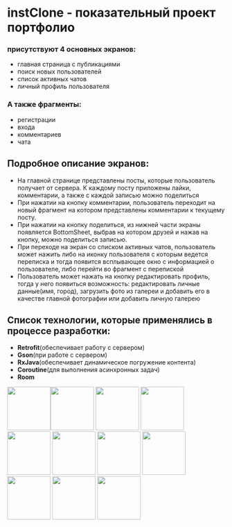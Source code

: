 # instClone - показательный проект портфолио


### присутствуют 4 основных экранов:
* главная страница с публикациями
* поиск новых пользователей
* список активных чатов
* личный профиль пользователя

### А также фрагменты:
* регистрации
* входа
* комментариев
* чата



## Подробное описание экранов:
* На главной странице представлены посты, которые пользователь получает от сервера. К каждому посту приложены лайки, комментарии, а также с каждой записью можно поделиться
* При нажатии на кнопку комментарии, пользователь переходит на новый фрагмент на котором представлены комментарии к текущему посту.
* При нажатии на кнопку поделиться, из нижней части экраны появляется BottomSheet, выбрав на котором друзей и нажав на кнопку, можно поделиться записью.
* При переходе на экран со списком активных чатов, пользователь может нажить либо на иконку пользователя с которым ведется переписка и тогда появится всплывающее окно с информацией о пользователе, либо перейти во фрагмент с перепиской
* Пользователь может нажать на кнопку редактировать профиль, тогда у него появиться возможность: редактировать личные данные(имя, город), загрузить фото из галереи и добавить его в качестве главной фотографии или добавить личную галерею

## Список технологии, которые применялись в процессе разработки:
* **Retrofit**(обеспечивает работу с сервером)
* **Gson**(при работе с сервером)
* **RxJava**(обеспечивает динамическое погружение контента)
* **Coroutine**(для выполнения асинхронных задач)
* **Room**
  
<img src="https://cvws.icloud-content.com/B/AWNC7pTfWKp_8cdd7Bj-AVjuGDKMAZZz6zWaBmOJSr1MeklE8y2kQoQ6/photo_2021-08-05+11.56.33.jpg?o=AiYqGVsw1Z5IXaW3J1jCCcg7h2EJeNIlGfjUR1gmDbs7&v=1&x=3&a=CAogKe4mKF58n0EmHqw-u74WWnv7jeY1mJR1LFEzmP8yqY4SbxCj-dqysS8Yw_CRs7EvIgEAUgTuGDKMWgSkQoQ6aid4mGxTDmf2_K73GK9us30Dj1UqkSU-cIZCYP6MS1noPhdW6IXFiYZyJ_QsJIyOL1NbEM7YO6CZ8b67H7n0IM4E1roCi0Y5drNCw8DtZztX5A&e=1628168288&fl=&r=6b6671f1-e925-4969-ba0a-62007b8c86a0-1&k=_HmIhGjUewyKmDhpaVnngQ&ckc=com.apple.clouddocs&ckz=com.apple.CloudDocs&p=66&s=EOdMB03VqqrNJFPf_emLnzgvf30&cd=i" width="100" /><img src="https://cvws.icloud-content.com/B/AXAM7joVxgqYvfpkuxVGypgbxT2DARwNZviBFWeO86eWg8MEXzVH4WE8/photo_2021-08-05+11.56.37.jpeg?o=AtM99ac7mUulh9nBXWcQPmVuWAQsgYHnJufU6GAnW5U3&v=1&x=3&a=CAogAV1Z1qS-7vNaNiS4CralpaaY5KKAAKIYeNPVQShpjbkSbxCz-dqysS8Y0_CRs7EvIgEAUgQbxT2DWgRH4WE8aidOk5V9ZfXAafE1r5PiGxuJRGPT8QuL6NXhb6lezdclAd5tNYjH5MJyJ5OCIXcnBnwNq8K-TEpV7rldun3G8489KNrt9sgP64jfITYG-iprxg&e=1628168288&fl=&r=6b6671f1-e925-4969-ba0a-62007b8c86a0-1&k=MbIUb2p2rkTPswqSe4C21A&ckc=com.apple.clouddocs&ckz=com.apple.CloudDocs&p=66&s=xgaJefA6wy05_Qmane50YDaNiNs&cd=i" width="100" />
<img src="https://cvws.icloud-content.com/B/AZmCZq6mlb6L0aKn7_yPR5DQJMfKAZrEXOurlLskWsKNXmWi6ZLYfHmN/photo_2021-08-05+11.56.42.jpeg?o=Atu-BOStQ5TiG7xI8S12a_0FbwKolPknrY5R8v-gnnDq&v=1&x=3&a=CAogN9QURbyWGI0wFeFiBQ5TqdqYRl-zXJiDZ8pbsCT4bOYSbxC8-dqysS8Y3PCRs7EvIgEAUgTQJMfKWgTYfHmNaid136N7c0XsZxuB3FUTiO2BiLOVhiy5SPFBPFnWr8nkxryI0vsT6I1yJ3RNJIyZr9WELY2fdEbknOTF59bTbw-rA4FU_NRvlGZ0r4LK8n7vpQ&e=1628168288&fl=&r=6b6671f1-e925-4969-ba0a-62007b8c86a0-1&k=gZOd_J-gO6PJcOlijWPraw&ckc=com.apple.clouddocs&ckz=com.apple.CloudDocs&p=66&s=X-eI6UUL8Wk-S12MXTWGEbAMlCM&cd=i" width="100" />
<img src="https://cvws.icloud-content.com/B/AZmUNlprfaNb_NpgtI18yK4RMFvBAS84-7p2UIiXYnkDHitrXbIc8v_X/photo_2021-08-05+11.56.48.jpeg?o=AqFodpjfQDvRLhyp-RGwtO5lvFbmevCGQyNmQaXpjfd9&v=1&x=3&a=CAogb4Szn0kUrMh09PzWWZnzFRcIvL5uTmi9amaUgkzqMC0SbxDG-dqysS8Y5vCRs7EvIgEAUgQRMFvBWgQc8v_XaidiX5wXMTleyRCdOHBq5HMhqAkYYDhOFHf6F_ebosR_bAiRYoSpq9NyJ_VxUFOr7oHTWfXX_COHSl4cp6FS48lbMSIzi9mihFZUaYnAOOKxjg&e=1628168288&fl=&r=6b6671f1-e925-4969-ba0a-62007b8c86a0-1&k=JfPyU3dFb6WoEKkp1hERBg&ckc=com.apple.clouddocs&ckz=com.apple.CloudDocs&p=66&s=2iMqJPmE3yAidn-9GcbUKHWbGxQ&cd=i" width="100" />
<img src="https://cvws.icloud-content.com/B/AWSaf4arzNLWJGFSEkUyRskNUE3ZAY-02O308zMJ-dsbEmOxEbuIJ7gJ/photo_2021-08-05+11.56.53.jpeg?o=AtPdZ7fQN1jFdlyMKd5qfBxEqGPI2Qd5ETGev_BYO-C3&v=1&x=3&a=CAog0ITQ_6-P5NQJCG5z-3oapqXsVbjpjzau808D-nn04UQSbxD5mNuysS8YmZCSs7EvIgEAUgQNUE3ZWgSIJ7gJaieMu-cQwj0W2i8KEBBtGGQMCylS64fx9fopflep5hU9qLFidPyGC8lyJ_ZOQBWNAXtJxRGzP0ajW3giJxbRTV6MZvLpOLAgePULH34zXr7oDg&e=1628168292&fl=&r=bc8b85b0-46ab-4b62-b649-98361f2289ed-1&k=-m-qqjSYkAdq0PbyqDXI2Q&ckc=com.apple.clouddocs&ckz=com.apple.CloudDocs&p=66&s=XwSbL1OqDIFBQdWQR9C0j2O6WBU&cd=i" width="100" />
<img src="https://cvws.icloud-content.com/B/AeVUSf5zsAkRY98U5spPGH2_jUSOASu7-aNvMMt0lpozk5eqF9C_SeI6/photo_2021-08-05+11.56.57.jpeg?o=Arx1K9CtB4MGgD6EeeqMNRIdoKDsSkO4cPmmrwhcjxYG&v=1&x=3&a=CAogDXPhWLenK-syHUQ4gDFiGAoYNmFigbhOj6B3WHKkA5sSbxCBmduysS8YoZCSs7EvIgEAUgS_jUSOWgS_SeI6aidR4pi80Pf6U10Qrr_1A3eQnT5l5rUK9EE7IYDxnOHxrdXe1AT0cGxyJ3doPwft8gB-owwCDQpA0ff73sZC_q6QuZi_j-ydmaiE4EgoWWwzNw&e=1628168292&fl=&r=bc8b85b0-46ab-4b62-b649-98361f2289ed-1&k=tG3uAeouQ-SnNDWYMCOAzg&ckc=com.apple.clouddocs&ckz=com.apple.CloudDocs&p=66&s=LRP4J1Sb7ZaabBFEX8Ny6xAES7k&cd=i" width="100" />
<img src="https://cvws.icloud-content.com/B/Aed9mnzppYNOmhJnOHtf0WC-I0DTAZnCPJAlyza8g8oF_tfJ_yngBJNq/photo_2021-08-05+11.57.02.jpeg?o=ApbGaIN5fKcRH7SP0gmS1LeN5msk67jAp9gax4mhW5kb&v=1&x=3&a=CAogEsfKV3F8gbzn6edXWCAsV78zi8McnS25AAs6g-jk8SgSbxCImduysS8YqJCSs7EvIgEAUgS-I0DTWgTgBJNqaifosH6_Yq7dKyaxgNeqr8hIiDT_9_SdDRcA4lNG9YpQ2DovRIQPlI5yJ_IbHxMxvUKNu38wETRmkkCx6-pqsAE8t6RfcYCCLVdyOYoDELRAuw&e=1628168292&fl=&r=bc8b85b0-46ab-4b62-b649-98361f2289ed-1&k=BNmq2jK6toFXCOZCdsRdlw&ckc=com.apple.clouddocs&ckz=com.apple.CloudDocs&p=66&s=_ABNgoRtxQOlPv-yau1GFp8wnkI&cd=i" width="100" />
<img src="https://cvws.icloud-content.com/B/AcY4-c7x-xMqX7LEERWHMHwzJB1mAbHMcT6V6JwWgvvbbo-YlOgo03WL/photo_2021-08-05+11.57.06.jpeg?o=AmLnDZeDLHYcxMhHFRe4nB8abZCQEIbULe4LuXO96rG2&v=1&x=3&a=CAog5ajwE626dXNrOdS7z7rtmb9F0t22afSc2J8qmYtxNo8SbxCPmduysS8Yr5CSs7EvIgEAUgQzJB1mWgQo03WLaicseT3By91GtkRqI_NbSM2OhEKu_0CuEWxEXg6sNuuWFdI2_fqr5uVyJ41_sz-mhqlMMgtx_w3j8LYAOj7YyR4zDQwmz2FSrX0IIroyDAkw-w&e=1628168292&fl=&r=bc8b85b0-46ab-4b62-b649-98361f2289ed-1&k=XcwoX9rDFPit0cdB69UATg&ckc=com.apple.clouddocs&ckz=com.apple.CloudDocs&p=66&s=nGF594SMTtusn0iwnJzC2Iwgnm0&cd=i" width="100" />
<img src="https://cvws.icloud-content.com/B/Ae4cXRSqLi_tom2FrqR8TpZRp3_tAQJsNFcb2jdcnC8ts0MTCOqx4CYt/photo_2021-08-05+11.57.10.jpeg?o=ApIjSxcunGBJyVtpBUQ8o8h2wo3-aD5jkToznAzPhuUP&v=1&x=3&a=CAogLJA70FkvQPBcupdhjN-DwLMwhT1ql9moSsE8497VocYSbxCXmduysS8Yt5CSs7EvIgEAUgRRp3_tWgSx4CYtaid6VJqEQZDclS_WSuYteXjJWaOuaGTEkaKmIp2zc03Zb_J0IDQ-OHRyJ8jfKDJAJ3x9MzHcPXjpZxHkAW35DVdsImI7nX0tmm-Bt2KsqxUsQA&e=1628168292&fl=&r=bc8b85b0-46ab-4b62-b649-98361f2289ed-1&k=5eCez0DtUaNcGZdBL3vw2g&ckc=com.apple.clouddocs&ckz=com.apple.CloudDocs&p=66&s=-2BsP1SkgGKkQKueb2YTFzFGf4M&cd=i" width="100" />
<img src="https://cvws.icloud-content.com/B/AV6RVt0MC-iR3myyAzo5AqmEJmrpAWNh1NpL8S8P-UBHCqsr8y9m_VnG/photo_2021-08-05+11.57.14.jpeg?o=AvvhjmgiHaxo1mIzDOk6eNYSVAwQaZZ594Np00WfYQYr&v=1&x=3&a=CAogztJ10_ekArDrS6_eHQu8S7i2RNBmCYnHfiMwSE_bpWQSbxCemduysS8YvpCSs7EvIgEAUgSEJmrpWgRm_VnGaid2k_SC4tcAYrHXcXUOINPr8gJetoMFI8IN0SCVYYCNpaItZef-NFdyJ68qoMvis250v85b-NZ4w_D9cgaPhi7RBB0XPZa0qdUO1aM1sjDDNQ&e=1628168292&fl=&r=bc8b85b0-46ab-4b62-b649-98361f2289ed-1&k=eVaVrsZATDC0AQJvTJF37Q&ckc=com.apple.clouddocs&ckz=com.apple.CloudDocs&p=66&s=RWfy4tOpeAY-MMXp-j_0Z4lxWXg&cd=i" width="100" />
<img src="https://cvws.icloud-content.com/B/ASncCjt1-keu4H07IFF6Q6RLwItkAdON-7xKJSXjGYnS4ssWv9YH1yL0/photo_2021-08-05+11.57.18.jpeg?o=AlYq_3ld_phPpKpBDJl-mxiWOiLqgDVwEA4W_FHcvfK9&v=1&x=3&a=CAogJrxTKclvnUR6mr8GP6cpfeU3p4P_mw9nLSsL8DQsC0ISbxCr79yysS8Yy-aTs7EvIgEAUgRLwItkWgQH1yL0aifaqnn0tNRDgR1rzmasBOe6OReadjfNkcinQr6Nr2WmcvI6s0YkOFxyJ-ZsOFUW-XKXoZ8ShutyZ27uu_raM3g5R1D9V2N1oETlSqMmgoN_mQ&e=1628168319&fl=&r=ddba45fa-4ca1-484c-aa00-c3912aca6566-1&k=UXtP8aSgHgKZowDGj1qE4A&ckc=com.apple.clouddocs&ckz=com.apple.CloudDocs&p=66&s=sH47muboUXkwt5unPsJQPmomPWY&cd=i" width="100" />
